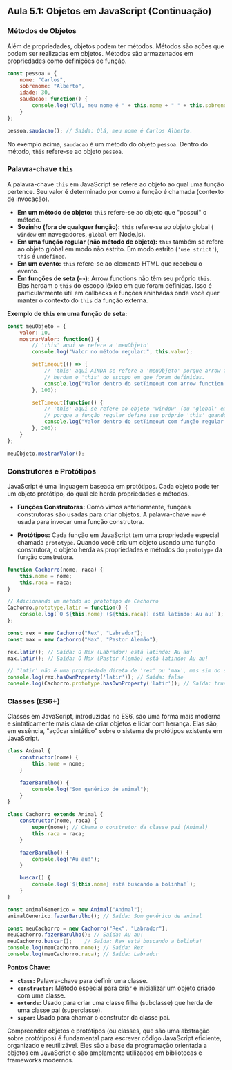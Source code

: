 ## Aula 5.1: Objetos em JavaScript (Continuação)

### Métodos de Objetos

Além de propriedades, objetos podem ter métodos. Métodos são ações que podem ser realizadas em objetos. Métodos são armazenados em propriedades como definições de função.

```javascript
const pessoa = {
    nome: "Carlos",
    sobrenome: "Alberto",
    idade: 30,
    saudacao: function() {
        console.log("Olá, meu nome é " + this.nome + " " + this.sobrenome + ".");
    }
};

pessoa.saudacao(); // Saída: Olá, meu nome é Carlos Alberto.
```

No exemplo acima, `saudacao` é um método do objeto `pessoa`. Dentro do método, `this` refere-se ao objeto `pessoa`.

### Palavra-chave `this`

A palavra-chave `this` em JavaScript se refere ao objeto ao qual uma função pertence. Seu valor é determinado por como a função é chamada (contexto de invocação).

*   **Em um método de objeto:** `this` refere-se ao objeto que "possui" o método.
*   **Sozinho (fora de qualquer função):** `this` refere-se ao objeto global ( `window` em navegadores, `global` em Node.js).
*   **Em uma função regular (não método de objeto):** `this` também se refere ao objeto global em modo não estrito. Em modo estrito (`'use strict'`), `this` é `undefined`.
*   **Em um evento:** `this` refere-se ao elemento HTML que recebeu o evento.
*   **Em funções de seta (`=>`):** Arrow functions não têm seu próprio `this`. Elas herdam o `this` do escopo léxico em que foram definidas. Isso é particularmente útil em callbacks e funções aninhadas onde você quer manter o contexto do `this` da função externa.

**Exemplo de `this` em uma função de seta:**

```javascript
const meuObjeto = {
    valor: 10,
    mostrarValor: function() {
        // 'this' aqui se refere a 'meuObjeto'
        console.log("Valor no método regular:", this.valor);

        setTimeout(() => {
            // 'this' aqui AINDA se refere a 'meuObjeto' porque arrow functions
            // herdam o 'this' do escopo em que foram definidas.
            console.log("Valor dentro do setTimeout com arrow function:", this.valor);
        }, 100);

        setTimeout(function() {
            // 'this' aqui se refere ao objeto 'window' (ou 'global' em Node.js)
            // porque a função regular define seu próprio 'this' quando chamada.
            console.log("Valor dentro do setTimeout com função regular:", this.valor); // undefined (ou erro em modo estrito)
        }, 200);
    }
};

meuObjeto.mostrarValor();
```

### Construtores e Protótipos

JavaScript é uma linguagem baseada em protótipos. Cada objeto pode ter um objeto protótipo, do qual ele herda propriedades e métodos.

*   **Funções Construtoras:** Como vimos anteriormente, funções construtoras são usadas para criar objetos. A palavra-chave `new` é usada para invocar uma função construtora.

*   **Protótipos:** Cada função em JavaScript tem uma propriedade especial chamada `prototype`. Quando você cria um objeto usando uma função construtora, o objeto herda as propriedades e métodos do `prototype` da função construtora.

```javascript
function Cachorro(nome, raca) {
    this.nome = nome;
    this.raca = raca;
}

// Adicionando um método ao protótipo de Cachorro
Cachorro.prototype.latir = function() {
    console.log(`O ${this.nome} (${this.raca}) está latindo: Au au!`);
};

const rex = new Cachorro("Rex", "Labrador");
const max = new Cachorro("Max", "Pastor Alemão");

rex.latir(); // Saída: O Rex (Labrador) está latindo: Au au!
max.latir(); // Saída: O Max (Pastor Alemão) está latindo: Au au!

// 'latir' não é uma propriedade direta de 'rex' ou 'max', mas sim do seu protótipo.
console.log(rex.hasOwnProperty('latir')); // Saída: false
console.log(Cachorro.prototype.hasOwnProperty('latir')); // Saída: true
```

### Classes (ES6+)

Classes em JavaScript, introduzidas no ES6, são uma forma mais moderna e sintaticamente mais clara de criar objetos e lidar com herança. Elas são, em essência, "açúcar sintático" sobre o sistema de protótipos existente em JavaScript.

```javascript
class Animal {
    constructor(nome) {
        this.nome = nome;
    }

    fazerBarulho() {
        console.log("Som genérico de animal");
    }
}

class Cachorro extends Animal {
    constructor(nome, raca) {
        super(nome); // Chama o construtor da classe pai (Animal)
        this.raca = raca;
    }

    fazerBarulho() {
        console.log("Au au!");
    }

    buscar() {
        console.log(`${this.nome} está buscando a bolinha!`);
    }
}

const animalGenerico = new Animal("Animal");
animalGenerico.fazerBarulho(); // Saída: Som genérico de animal

const meuCachorro = new Cachorro("Rex", "Labrador");
meuCachorro.fazerBarulho(); // Saída: Au au!
meuCachorro.buscar();    // Saída: Rex está buscando a bolinha!
console.log(meuCachorro.nome); // Saída: Rex
console.log(meuCachorro.raca); // Saída: Labrador
```

**Pontos Chave:**

*   **`class`:** Palavra-chave para definir uma classe.
*   **`constructor`:** Método especial para criar e inicializar um objeto criado com uma classe.
*   **`extends`:** Usado para criar uma classe filha (subclasse) que herda de uma classe pai (superclasse).
*   **`super`:** Usado para chamar o construtor da classe pai.

Compreender objetos e protótipos (ou classes, que são uma abstração sobre protótipos) é fundamental para escrever código JavaScript eficiente, organizado e reutilizável. Eles são a base da programação orientada a objetos em JavaScript e são amplamente utilizados em bibliotecas e frameworks modernos.

